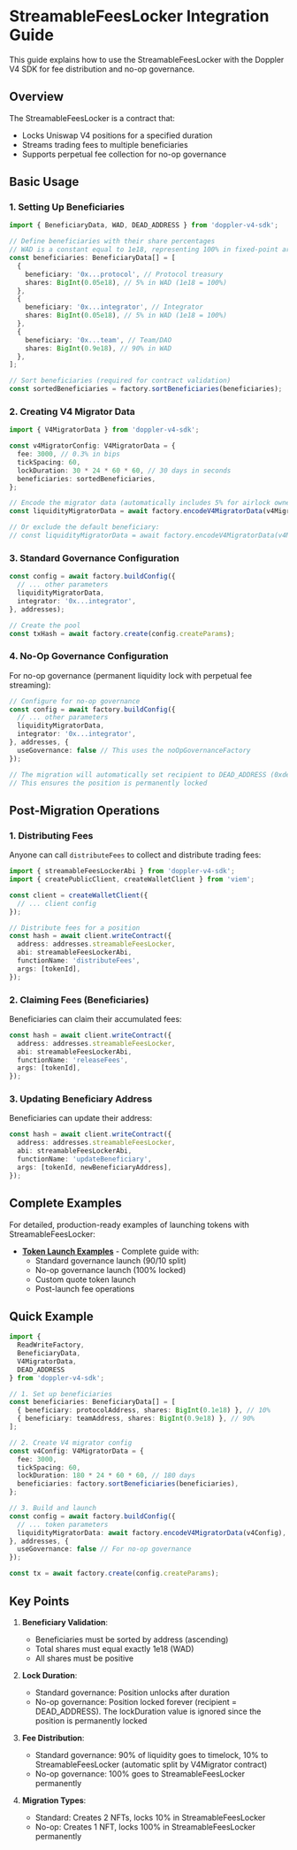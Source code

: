 # StreamableFeesLocker Integration Guide

This guide explains how to use the StreamableFeesLocker with the Doppler V4 SDK for fee distribution and no-op governance.

## Overview

The StreamableFeesLocker is a contract that:
- Locks Uniswap V4 positions for a specified duration
- Streams trading fees to multiple beneficiaries
- Supports perpetual fee collection for no-op governance

## Basic Usage

### 1. Setting Up Beneficiaries

```typescript
import { BeneficiaryData, WAD, DEAD_ADDRESS } from 'doppler-v4-sdk';

// Define beneficiaries with their share percentages
// WAD is a constant equal to 1e18, representing 100% in fixed-point arithmetic
const beneficiaries: BeneficiaryData[] = [
  {
    beneficiary: '0x...protocol', // Protocol treasury
    shares: BigInt(0.05e18), // 5% in WAD (1e18 = 100%)
  },
  {
    beneficiary: '0x...integrator', // Integrator
    shares: BigInt(0.05e18), // 5% in WAD (1e18 = 100%)
  },
  {
    beneficiary: '0x...team', // Team/DAO
    shares: BigInt(0.9e18), // 90% in WAD
  },
];

// Sort beneficiaries (required for contract validation)
const sortedBeneficiaries = factory.sortBeneficiaries(beneficiaries);
```

### 2. Creating V4 Migrator Data

```typescript
import { V4MigratorData } from 'doppler-v4-sdk';

const v4MigratorConfig: V4MigratorData = {
  fee: 3000, // 0.3% in bips
  tickSpacing: 60,
  lockDuration: 30 * 24 * 60 * 60, // 30 days in seconds
  beneficiaries: sortedBeneficiaries,
};

// Encode the migrator data (automatically includes 5% for airlock owner)
const liquidityMigratorData = await factory.encodeV4MigratorData(v4MigratorConfig);

// Or exclude the default beneficiary:
// const liquidityMigratorData = await factory.encodeV4MigratorData(v4MigratorConfig, false);
```

### 3. Standard Governance Configuration

```typescript
const config = await factory.buildConfig({
  // ... other parameters
  liquidityMigratorData,
  integrator: '0x...integrator',
}, addresses);

// Create the pool
const txHash = await factory.create(config.createParams);
```

### 4. No-Op Governance Configuration

For no-op governance (permanent liquidity lock with perpetual fee streaming):

```typescript
// Configure for no-op governance
const config = await factory.buildConfig({
  // ... other parameters
  liquidityMigratorData,
  integrator: '0x...integrator',
}, addresses, {
  useGovernance: false // This uses the noOpGovernanceFactory
});

// The migration will automatically set recipient to DEAD_ADDRESS (0xdead)
// This ensures the position is permanently locked
```

## Post-Migration Operations

### 1. Distributing Fees

Anyone can call `distributeFees` to collect and distribute trading fees:

```typescript
import { streamableFeesLockerAbi } from 'doppler-v4-sdk';
import { createPublicClient, createWalletClient } from 'viem';

const client = createWalletClient({
  // ... client config
});

// Distribute fees for a position
const hash = await client.writeContract({
  address: addresses.streamableFeesLocker,
  abi: streamableFeesLockerAbi,
  functionName: 'distributeFees',
  args: [tokenId],
});
```

### 2. Claiming Fees (Beneficiaries)

Beneficiaries can claim their accumulated fees:

```typescript
const hash = await client.writeContract({
  address: addresses.streamableFeesLocker,
  abi: streamableFeesLockerAbi,
  functionName: 'releaseFees',
  args: [tokenId],
});
```

### 3. Updating Beneficiary Address

Beneficiaries can update their address:

```typescript
const hash = await client.writeContract({
  address: addresses.streamableFeesLocker,
  abi: streamableFeesLockerAbi,
  functionName: 'updateBeneficiary',
  args: [tokenId, newBeneficiaryAddress],
});
```

## Complete Examples

For detailed, production-ready examples of launching tokens with StreamableFeesLocker:

- **[Token Launch Examples](./token-launch-examples.md)** - Complete guide with:
  - Standard governance launch (90/10 split)
  - No-op governance launch (100% locked)
  - Custom quote token launch
  - Post-launch fee operations

## Quick Example

```typescript
import { 
  ReadWriteFactory, 
  BeneficiaryData, 
  V4MigratorData,
  DEAD_ADDRESS
} from 'doppler-v4-sdk';

// 1. Set up beneficiaries
const beneficiaries: BeneficiaryData[] = [
  { beneficiary: protocolAddress, shares: BigInt(0.1e18) }, // 10%
  { beneficiary: teamAddress, shares: BigInt(0.9e18) }, // 90%
];

// 2. Create V4 migrator config
const v4Config: V4MigratorData = {
  fee: 3000,
  tickSpacing: 60,
  lockDuration: 180 * 24 * 60 * 60, // 180 days
  beneficiaries: factory.sortBeneficiaries(beneficiaries),
};

// 3. Build and launch
const config = await factory.buildConfig({
  // ... token parameters
  liquidityMigratorData: await factory.encodeV4MigratorData(v4Config),
}, addresses, {
  useGovernance: false // For no-op governance
});

const tx = await factory.create(config.createParams);
```

## Key Points

1. **Beneficiary Validation**: 
   - Beneficiaries must be sorted by address (ascending)
   - Total shares must equal exactly 1e18 (WAD)
   - All shares must be positive

2. **Lock Duration**: 
   - Standard governance: Position unlocks after duration
   - No-op governance: Position locked forever (recipient = DEAD_ADDRESS). The lockDuration value is ignored since the position is permanently locked

3. **Fee Distribution**:
   - Standard governance: 90% of liquidity goes to timelock, 10% to StreamableFeesLocker (automatic split by V4Migrator contract)
   - No-op governance: 100% goes to StreamableFeesLocker permanently

4. **Migration Types**:
   - Standard: Creates 2 NFTs, locks 10% in StreamableFeesLocker
   - No-op: Creates 1 NFT, locks 100% in StreamableFeesLocker permanently